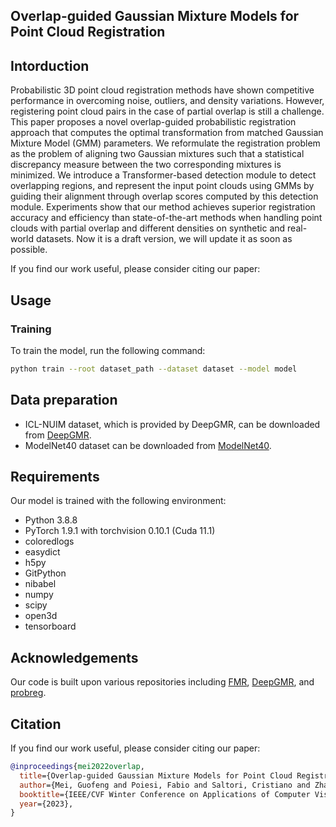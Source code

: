 ## Overlap-guided Gaussian Mixture Models for Point Cloud Registration

## Intorduction
Probabilistic 3D point cloud registration methods have shown competitive performance in overcoming noise, outliers, and density variations. 
However, registering point cloud pairs in the case of partial overlap is still a challenge. 
This paper proposes a novel overlap-guided probabilistic registration approach that computes the optimal transformation from matched Gaussian Mixture Model (GMM) parameters.
We reformulate the registration problem as the problem of aligning two Gaussian mixtures such that a statistical discrepancy measure between the two corresponding mixtures is minimized. 
We introduce a Transformer-based detection module to detect overlapping regions, and represent the input point clouds using GMMs by guiding their alignment through overlap scores computed by this detection module.
Experiments show that our method achieves superior registration accuracy and efficiency than state-of-the-art methods when handling point clouds with partial overlap and different densities on synthetic and real-world datasets.
Now it is a draft version, we will update it as soon as possible.


If you find our work useful, please consider citing our paper:

## Usage
### Training
To train the model, run the following command:
```bash
python train --root dataset_path --dataset dataset --model model
```

## Data preparation
* ICL-NUIM dataset, which is provided by DeepGMR, can be downloaded from [DeepGMR](https://drive.google.com/drive/folders/1Wb0gQf-9_9zmUawxl3cGwG9rDSjTDojK).
* ModelNet40 dataset can be downloaded from [ModelNet40](https://modelnet.cs.princeton.edu/).


## Requirements
Our model is trained with the following environment:
* Python 3.8.8
* PyTorch 1.9.1 with torchvision 0.10.1 (Cuda 11.1)
* coloredlogs
* easydict
* h5py
* GitPython
* nibabel
* numpy
* scipy
* open3d
* tensorboard

## Acknowledgements
Our code is built upon various repositories including [FMR](https://github.com/XiaoshuiHuang/fmr), [DeepGMR](https://github.com/wentaoyuan/deepgmr), and [probreg](https://github.com/neka-nat/probreg/tree/master).

## Citation
If you find our work useful, please consider citing our paper:
```bibtex
@inproceedings{mei2022overlap,
  title={Overlap-guided Gaussian Mixture Models for Point Cloud Registration},
  author={Mei, Guofeng and Poiesi, Fabio and Saltori, Cristiano and Zhang, Jian and Ricci, Elisa and Sebe, Nicu},
  booktitle={IEEE/CVF Winter Conference on Applications of Computer Vision (WACV)},
  year={2023},
}
```
